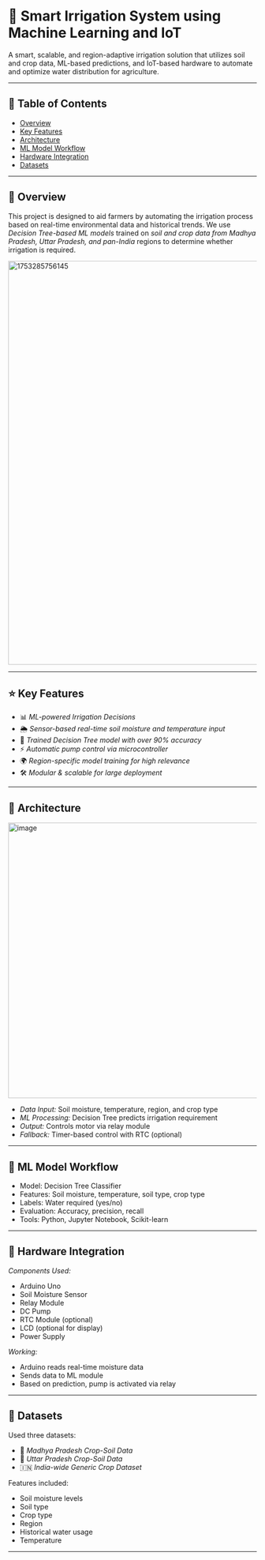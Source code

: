 # 🌾 Smart Irrigation System using Machine Learning and IoT

A smart, scalable, and region-adaptive irrigation solution that utilizes soil and crop data, ML-based predictions, and IoT-based hardware to automate and optimize water distribution for agriculture.

---

## 📌 Table of Contents

- [Overview](#overview)
- [Key Features](#key-features)
- [Architecture](#architecture)
- [ML Model Workflow](#ml-model-workflow)
- [Hardware Integration](#hardware-integration)
- [Datasets](#datasets)

---

## 🌱 Overview

This project is designed to aid farmers by automating the irrigation process based on real-time environmental data and historical trends. We use *Decision Tree-based ML models* trained on *soil and crop data from Madhya Pradesh, Uttar Pradesh, and pan-India* regions to determine whether irrigation is required.

<img width="1060" height="818" alt="1753285756145" src="https://github.com/user-attachments/assets/7fa4b564-e748-4cba-951d-9bdfe7bcf609" />


---

## ⭐ Key Features

- 📊 *ML-powered Irrigation Decisions*
- 🌦 *Sensor-based real-time soil moisture and temperature input*
- 🧠 *Trained Decision Tree model with over 90% accuracy*
- ⚡ *Automatic pump control via microcontroller*
- 🌍 *Region-specific model training for high relevance*
- 🛠 *Modular & scalable for large deployment*

---

## 🧠 Architecture

<img width="628" height="558" alt="image" src="https://github.com/user-attachments/assets/d3c66d24-f21a-49c7-b322-8873a3bbf61c" />


- *Data Input:* Soil moisture, temperature, region, and crop type
- *ML Processing:* Decision Tree predicts irrigation requirement
- *Output:* Controls motor via relay module
- *Fallback:* Timer-based control with RTC (optional)

---

## 🌲 ML Model Workflow


- Model: Decision Tree Classifier
- Features: Soil moisture, temperature, soil type, crop type
- Labels: Water required (yes/no)
- Evaluation: Accuracy, precision, recall
- Tools: Python, Jupyter Notebook, Scikit-learn

---

## 🔌 Hardware Integration


*Components Used:*
- Arduino Uno
- Soil Moisture Sensor
- Relay Module
- DC Pump
- RTC Module (optional)
- LCD (optional for display)
- Power Supply

*Working:*
- Arduino reads real-time moisture data
- Sends data to ML module
- Based on prediction, pump is activated via relay

---

## 📂 Datasets

Used three datasets:
- 🌾 *Madhya Pradesh Crop-Soil Data*
- 🌾 *Uttar Pradesh Crop-Soil Data*
- 🇮🇳 *India-wide Generic Crop Dataset*

Features included:
- Soil moisture levels
- Soil type
- Crop type
- Region
- Historical water usage
- Temperature

---
